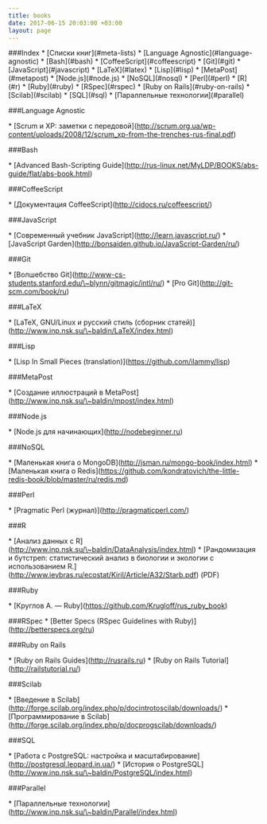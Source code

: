 ```yaml
---
title: books
date: 2017-06-15 20:03:00 +03:00
layout: page
---
```


\###Index
\* \[Списки книг\](#meta-lists)
\* \[Language Agnostic\](#language-agnostic)
\* \[Bash\](#bash)
\* \[CoffeeScript\](#coffeescript)
\* \[Git\](#git)
\* \[JavaScript\](#javascript)
\* \[LaTeX\](#latex)
\* \[Lisp\](#lisp)
\* \[MetaPost\](#metapost)
\* \[Node.js\](#node.js)
\* \[NoSQL\](#nosql)
\* \[Perl\](#perl)
\* \[R\](#r)
\* \[Ruby\](#ruby)
  \* \[RSpec\](#rspec)
\* \[Ruby on Rails\](#ruby-on-rails)
\* \[Scilab\](#scilab)
\* \[SQL\](#sql)
\* \[Параллельные технологии\](#parallel)

\###Language Agnostic

\* \[Scrum и XP: заметки с передовой\](http://scrum.org.ua/wp-content/uploads/2008/12/scrum_xp-from-the-trenches-rus-final.pdf)

\###Bash

\* \[Advanced Bash-Scripting Guide\](http://rus-linux.net/MyLDP/BOOKS/abs-guide/flat/abs-book.html)


\###CoffeeScript

\* \[Документация CoffeeScript\](http://cidocs.ru/coffeescript/)


\###JavaScript

\* \[Современный учебник JavaScript\](http://learn.javascript.ru/)
\* \[JavaScript Garden\](http://bonsaiden.github.io/JavaScript-Garden/ru/)

\###Git

\* \[Волшебство Git\](http://www-cs-students.stanford.edu/\~blynn/gitmagic/intl/ru/)
\* \[Pro Git\](http://git-scm.com/book/ru)


\###LaTeX

\* \[LaTeX, GNU/Linux и русский стиль (сборник статей)\](http://www.inp.nsk.su/\~baldin/LaTeX/index.html)


\###Lisp

\* \[Lisp In Small Pieces (translation)\](https://github.com/ilammy/lisp)


\###MetaPost

\* \[Создание иллюстраций в MetaPost\](http://www.inp.nsk.su/\~baldin/mpost/index.html)


\###Node.js

\* \[Node.js для начинающих\](http://nodebeginner.ru)


\###NoSQL

\* \[Маленькая книга о MongoDB\](http://jsman.ru/mongo-book/index.html)
\* \[Маленькая книга о Redis\](https://github.com/kondratovich/the-little-redis-book/blob/master/ru/redis.md)


\###Perl

\* \[Pragmatic Perl (журнал)\](http://pragmaticperl.com/)


\###R

\* \[Анализ данных с R\](http://www.inp.nsk.su/\~baldin/DataAnalysis/index.html)
\* \[Рандомизация и бутстреп: статистический анализ в биологии и экологии с использованием R.\](http://www.ievbras.ru/ecostat/Kiril/Article/A32/Starb.pdf) (PDF)


\###Ruby

\* \[Круглов А. — Ruby\](https://github.com/Krugloff/rus_ruby_book)

\###RSpec
\* \[Better Specs (RSpec Guidelines with Ruby)\](http://betterspecs.org/ru)

\###Ruby on Rails

\* \[Ruby on Rails Guides\](http://rusrails.ru)
\* \[Ruby on Rails Tutorial\](http://railstutorial.ru/)

\###Scilab

\* \[Введение в Scilab\](http://forge.scilab.org/index.php/p/docintrotoscilab/downloads/)
\* \[Программирование в Scilab\](http://forge.scilab.org/index.php/p/docprogscilab/downloads/)

\###SQL

\* \[Работа с PostgreSQL: настройка и масштабирование\](http://postgresql.leopard.in.ua/)
\* \[История о PostgreSQL\](http://www.inp.nsk.su/\~baldin/PostgreSQL/index.html)

\###Parallel

\* \[Параллельные технологии\](http://www.inp.nsk.su/\~baldin/Parallel/index.html)
